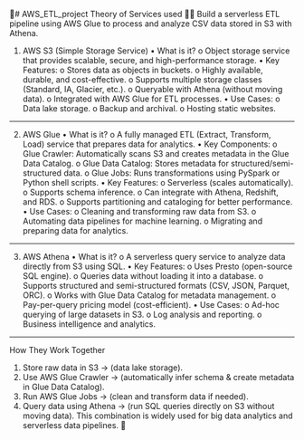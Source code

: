 🌟# AWS_ETL_project Theory of Services used 🚀🚀
Build a serverless ETL pipeline using AWS Glue to process and analyze CSV data stored in S3 with Athena.
1. AWS S3 (Simple Storage Service)
•	What is it? 
o	Object storage service that provides scalable, secure, and high-performance storage.
•	Key Features: 
o	Stores data as objects in buckets.
o	Highly available, durable, and cost-effective.
o	Supports multiple storage classes (Standard, IA, Glacier, etc.).
o	Queryable with Athena (without moving data).
o	Integrated with AWS Glue for ETL processes.
•	Use Cases: 
o	Data lake storage.
o	Backup and archival.
o	Hosting static websites.
________________________________________
2. AWS Glue
•	What is it? 
o	A fully managed ETL (Extract, Transform, Load) service that prepares data for analytics.
•	Key Components: 
o	Glue Crawler: Automatically scans S3 and creates metadata in the Glue Data Catalog.
o	Glue Data Catalog: Stores metadata for structured/semi-structured data.
o	Glue Jobs: Runs transformations using PySpark or Python shell scripts.
•	Key Features: 
o	Serverless (scales automatically).
o	Supports schema inference.
o	Can integrate with Athena, Redshift, and RDS.
o	Supports partitioning and cataloging for better performance.
•	Use Cases: 
o	Cleaning and transforming raw data from S3.
o	Automating data pipelines for machine learning.
o	Migrating and preparing data for analytics.
________________________________________
3. AWS Athena
•	What is it? 
o	A serverless query service to analyze data directly from S3 using SQL.
•	Key Features: 
o	Uses Presto (open-source SQL engine).
o	Queries data without loading it into a database.
o	Supports structured and semi-structured formats (CSV, JSON, Parquet, ORC).
o	Works with Glue Data Catalog for metadata management.
o	Pay-per-query pricing model (cost-efficient).
•	Use Cases: 
o	Ad-hoc querying of large datasets in S3.
o	Log analysis and reporting.
o	Business intelligence and analytics.
________________________________________
How They Work Together
1.	Store raw data in S3 → (data lake storage).
2.	Use AWS Glue Crawler → (automatically infer schema & create metadata in Glue Data Catalog).
3.	Run AWS Glue Jobs → (clean and transform data if needed).
4.	Query data using Athena → (run SQL queries directly on S3 without moving data).
This combination is widely used for big data analytics and serverless data pipelines. 🚀

